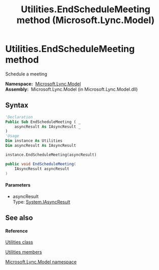 ﻿---
title: Utilities.EndScheduleMeeting method  (Microsoft.Lync.Model)
TOCTitle: 'EndScheduleMeeting method '
ms:assetid: M:Microsoft.Lync.Model.Utilities.EndScheduleMeeting(System.IAsyncResult)_DI_3_UC_OCS14MrefLyncWPF
ms:mtpsurl: https://msdn.microsoft.com/en-us/library/microsoft.lync.model.utilities.endschedulemeeting(v=office.15)
ms:contentKeyID: 48598226
ms.date: 07/28/2014
mtps_version: v=office.15
f1_keywords:
- Microsoft.Lync.Model.Utilities.EndScheduleMeeting
dev_langs:
- CSharp
- JScript
- VB
- other
---

# Utilities.EndScheduleMeeting method

Schedule a meeting

**Namespace:**  [Microsoft.Lync.Model](microsoft-lync-model-namespace_2.md)  
**Assembly:**  Microsoft.Lync.Model (in Microsoft.Lync.Model.dll)

## Syntax

``` vb
'Declaration
Public Sub EndScheduleMeeting ( _
    asyncResult As IAsyncResult _
)
'Usage
Dim instance As Utilities
Dim asyncResult As IAsyncResult

instance.EndScheduleMeeting(asyncResult)
```

``` csharp
public void EndScheduleMeeting(
    IAsyncResult asyncResult
)
```

#### Parameters

  - asyncResult  
    Type: [System.IAsyncResult](http://msdn2.microsoft.com/en-us/library/ft8a6455)  

## See also

#### Reference

[Utilities class](utilities-class-microsoft-lync-model_2.md)

[Utilities members](utilities-members-microsoft-lync-model_2.md)

[Microsoft.Lync.Model namespace](microsoft-lync-model-namespace_2.md)

